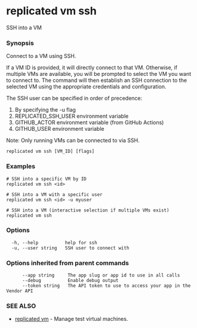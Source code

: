 # replicated vm ssh

SSH into a VM

### Synopsis

Connect to a VM using SSH.

If a VM ID is provided, it will directly connect to that VM. Otherwise, if multiple VMs are available, you will be prompted to select the VM you want to connect to. The command will then establish an SSH connection to the selected VM using the appropriate credentials and configuration.

The SSH user can be specified in order of precedence:
1. By specifying the -u flag
2. REPLICATED_SSH_USER environment variable
3. GITHUB_ACTOR environment variable (from GitHub Actions)
4. GITHUB_USER environment variable

Note: Only running VMs can be connected to via SSH.

```
replicated vm ssh [VM_ID] [flags]
```

### Examples

```
# SSH into a specific VM by ID
replicated vm ssh <id>

# SSH into a VM with a specific user
replicated vm ssh <id> -u myuser

# SSH into a VM (interactive selection if multiple VMs exist)
replicated vm ssh
```

### Options

```
  -h, --help          help for ssh
  -u, --user string   SSH user to connect with
```

### Options inherited from parent commands

```
      --app string     The app slug or app id to use in all calls
      --debug          Enable debug output
      --token string   The API token to use to access your app in the Vendor API
```

### SEE ALSO

* [replicated vm](replicated-cli-vm)	 - Manage test virtual machines.